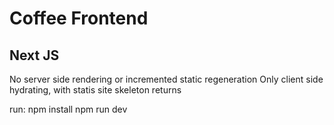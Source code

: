 # Coffee Frontend
## Next JS

No server side rendering or incremented static regeneration
Only client side hydrating, with statis site skeleton returns

run:
npm install
npm run dev